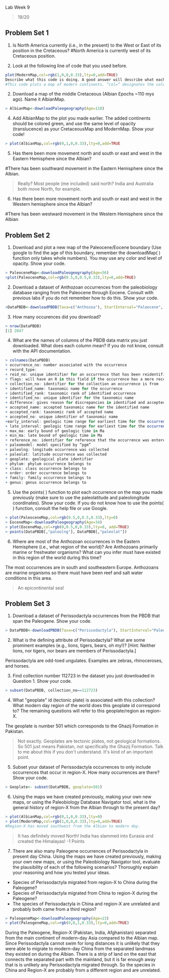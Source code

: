 Lab Week 9

> 19/20

## Problem Set 1

1)	Is North America currently (i.e., in the present) to the West or East of its position in the Cretaceous?
#North America is currently west of its Cretaceous position.

2) Look at the following line of code that you used before.

````R
plot(ModernMap,col=rgb(1,0,0,0.33),lty=0,add=TRUE)
Describe what this code is doing. A good answer will describe what each of the plot( ) function arguments is doing - i.e., what is the meaning of col=, lty= and add=. As well, what does the rgb( ) function do? What does it mean? Use google or the R help( ) function.
#This code plots a map of modern continents. “col=” designates the color of the map, and the rgb() function specifies the intensity of red, green, and blue so in this case, the map is completely red and the fourth value corresponds to transparency. “lty=” designates the line type for the shape outlines. “add=TRUE” makes this plot superimposed on the Cretaceous map.
````

2)	Download a map of the middle Cretaceous (Albian Epochs ~110 mys ago). Name it AlbianMap. 

```R
> AlbianMap<-downloadPaleogeography(Age=110)
````

4) Add AlbianMap to the plot you made earlier. The added continents should be colored green, and use the same level of opacity (translucence) as your CretaceousMap and ModernMap. Show your code!

````R
> plot(AlbianMap,col=rgb(0,1,0,0.33),lty=0,add=TRUE
````

5) Has there been more movement north and south or east and west in the Eastern Hemisphere since the Albian?

#There has been southward movement in the Eastern Hemisphere since the Albian.

> Really? Most people (me included) said north? India and Australia both move North, for example.

6) Has there been more movement north and south or east and west in the Western hemisphere since the Albian?

#There has been westward movement in the Western Hemisphere since the Albian


## Problem Set 2

1)	Download and plot a new map of the Paleocene/Eocene boundary (Use google to find the age of this boundary, remember the downloadMap( ) function only takes whole numbers). You may use any color and level of opacity. Show your code.

````R
> PaleoceneMap<-downloadPaleogeography(Age=56)
>plot(PaleoceneMap,col=rgb(0.5,0,0.5,0.33),lty=0,add=TRUE)
````

2) Download a dataset of Anthozoan occurrences from the paleobiology database ranging from the Paleocene through Eocene. Consult with previous labs if you do not remember how to do this. Show your code.

````R
>DataPBDB<-downloadPBDB(Taxa=c("Anthozoa"), StartInterval="Paleocene", StopInterval="Eocene")
````

3) How many occurences did you download?

````R
> nrow(DataPBDB)
[1] 2847
````

4) What are the names of columns of the PBDB data matrix you just downloaded. What does each column mean? If you do not know, consult with the API documentation. 

````R
> colnames(DataPBDB)
+ occurrence_no: number associated with the occurrence
+ record_type: 
+ reid_no: unique identifier for an occurrence that has been reidentified
+ flags: will have an R in this field if the occurrence has a more recent identification    
+ collection_no: identifier for the collection an occurrence is from
+ identified_name: taxonomic name for the occurrence
+ identified_rank: taxonomic rank of identified occurrence
+ identified_no: unique identifier for the taxonomic name
+ difference: gives reason for discrepancies in identified and accepted name
+ accepted_name: accepted taxonomic name for the identified name
+ accepted_rank: taxonomic rank of accepted name
+ accepted_no: unique identifier of taxonomic name 
+early_interval: geologic time range for earliest time for the occurrence (not necessarily the early interval specified)
+ late_interval: geologic time range for earliest time for the occurrence (not necessarily the early interval specified)
+ max_ma: early bound of geologic time in Ma
+ min_ma: late bound of geologic time in Ma
+ reference_no: identifier for reference that the occurrence was entered
+ paleomodel: model specified by “pgm”
+ paleolng: longitude occurrence was collected 
+ paleolat: latitude occurrence was collected
+ geoplate: geological plate identifier
+ phylum: phylum occurrence belongs to 
+ class: class occurrence belongs to
+ order: order occurrence belongs to
+ family: family occurrence belongs to        
+ genus: genus occurrence belongs to
````

5) Use the points( ) function to plot each occurrence on the map you made previously (make sure to use the paleolatitude and paleolongitude coordinates). Show your code. If you do not know how to use the points( ) function, consult the help file or use Google.

````R
> plot(PaleoceneMap,col=rgb(0.5,0,0.5,0.33),lty=0)
> EoceneMap<-downloadPaleogeography(Age=34)
> plot(EoceneMap,col=rgb(0,0.5,0,0.33),lty=0, add=TRUE)
> points(DataPBDB[,"paleolng"], DataPBDB[,"paleolat"]) 
````

6) Where are most of the Anthozoan occurrences in the Eastern Hemisphere (i.e., what region of the world)? Are Anthozoans primarily marine or freshwater organisms? What can you infer must have existed in this region of the world during this time?

The most occurrences are in south and southeastern Europe. Anthozoans are marine organisms so there must have been reef and salt water conditions in this area.

> An epicontinental sea!

## Problem Set 3
1)	Download a dataset of Perissodactyla occurrences from the PBDB that span the Paleogene. Show your code.

````R
> DataPBDB<-downloadPBDB(Taxa=c("Perissodactyla"), StartInterval="Paleogene", StopInterval="Paleogene")
````

2)	What is the defining attribute of Perissodactyla? What are some prominent examples (e.g., lions, tigers, bears, oh my!)? [Hint: Neither lions, nor tigers, nor bears are members of Perissodactyla.]

Perissodactyla are odd-toed ungulates. Examples are zebras, rhinoceroses, and horses.

3)	Find collection number 112723 in the dataset you just downloaded in Question 1. Show your code.

````R
> subset(DataPBDB, collection_no==112723)
````

4)	What "geoplate" id (tectonic plate) is associated with this collection? What modern day region of the world does this geoplate id correspond to? The remaining questions will refer to this geoplate/region as region-X.

The geoplate is number 501 which corresponds to the Ghazij Formation in Pakistan.

> Not exactly. Geoplates are tectonic plates, not geological formations. So 501 just means Pakistan, not specifically the Ghazij Formation. Talk to me about this if you don't understand. It's kind of an important point.

5)	Subset your dataset of Perissodactyla occurrences to only include occurrences that occur in region-X. How many occurrences are there? Show your code.

````R
> Geoplate<- subset(DataPBDB, geoplate=501)
````

6)	Using the maps we have created previously, making your own new maps, or using the Paleobiology Database Navigator tool, what is the general history of region-X from the Albian through to the present day?

````R
> plot(AlbianMap,col=rgb(0,1,0,0.33),lty=0)
> plot(ModernMap,col=rgb(1,0,0,0.33),lty=0,add=TRUE)
#Region-X has moved southwest from the Albian to modern day.
````

> It has definitely moved North! India has slammed into Eurasia and created the Himalayas! -1 Points

7) There are also many Paleogene occurrences of Perissodactyla in present day China. Using the maps we have created previously, making your own new maps, or using the Paleobiology Navigator tool, evaluate the plausibility of each of the following scenarios? Thoroughly explain your reasoning and how you tested your ideas.

+ Species of Perissodactyla migrated from region-X to China during the Paleogene?
+ Species of Perissodactyla migrated from China to region-X during the Paleogene?
+ The species of Perissodactyla in China and region-X are unrelated and probably both came from a third region? 

````R
> PaleogeneMap<-downloadPaleogeography(Age=23)
> plot(PaleogeneMap,col=rgb(0,0,1,0.33),lty=0,add=TRUE)
````

During the Paleogene, Region-X (Pakistan, India, Afghanistan) separated from the main continent of modern-day Asia compared to the Albian map. Since Perissodactyla cannot swim for long distances it is unlikely that they were able to migrate to modern-day China from the separated landmass they existed on during the Albian. There is a strip of land on the east that connects the separated part with the mainland, but it is far enough away that is is unlikely any Perissodactyla migrated through. So the species in China and Region-X are probably from a different region and are unrelated. 
